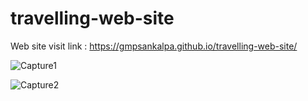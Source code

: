 # travelling-web-site

Web site visit link : https://gmpsankalpa.github.io/travelling-web-site/


![Capture1](https://github.com/gmpsankalpa/travelling-web-site/assets/123918506/b484c50d-15ea-417c-a59d-c5f5084d6229)

![Capture2](https://github.com/gmpsankalpa/travelling-web-site/assets/123918506/b3fd9dca-1bcb-4d80-bcbf-f11755a4dcd3)
